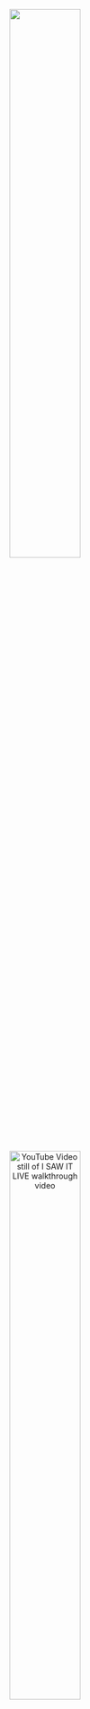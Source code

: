 <p align="center">
   <img src="static/ISIL_Logo_Lockup_Cropped.png" width="50%" height="50%">
</p>
<br>
<br>
<br>

<p align="center">
   <a href=href="www.youtube.com/watch?v=mmu7qPxe9-M"><img src="static/ISIL_Walkthrough_Still.png" alt="YouTube Video still of I SAW IT LIVE walkthrough video" width="50%" height="50%"></a><br>
</p>

I SAW IT LIVE (ISIL) is a personal concert tracker web application, providing users with a central hub to keep track of every concert they have ever attended. Beyond just a list, or even a datatable of all the concerts, ISIL also provides a dynamically-generated data dashboard specific to their lifetime live music experience.

Users can search for concerts they have been to, add them to their ISIL History, and then view their Experience Dashboard for deeper insights into their lifetime statistics. As concerts get added to their ISIL History, the statistics in the Experience Dashboard also update accordingly.

Inspired by my own journey of live musical experiences over the past 30+ years, and my attempts to keep track of those experiences, first in a pre-digital world via pen and paper, then translated into an Excel Spreadsheet stored locally on my PC, then to a Google Sheet in the cloud, and now in a dynamic web application that others can also utilize.

I SAW IT LIVE is a Model-View-Controller web application built on Flask’s framework.

## **MODEL**

### **isil.db**
The ISIL database is built in SQLite.
The database contains the following tables:

#### **concerts**
The concerts table stores data on every concert an ISIL user has attended. New rows representing each concert, are added to the table the first time any ISIL user adds a specific concert. If a second user later adds the same concert to their ISIL History, the concerts table will not be modified.

Each concert is identified by a unique id (PRIMARY KEY), along with a setlistId provided by setlist.fm. Additionally, each concert row includes the date of the concert, name of the artist, setlist.fm venueId (FOREIGN KEY), setlist.fm setlist url and a boolean variable for whether or not the concert included an encore set.

`CREATE TABLE 'concerts' ('id' integer PRIMARY KEY AUTOINCREMENT NOT NULL, 'setlistId' varchar(16) NOT NULL, 'date' date NOT NULL, artist varchar(255) NOT NULL DEFAULT ' ','venueId' varchar(20) NOT NULL DEFAULT 'None','encoreSetsQty' smallint NOT NULL DEFAULT 0, 'url' text NOT NULL DEFAULT 'tbd')`

#### **songs**
The songs table keeps track of every song played at every concert an ISIL user (or multiple users) has attended. New rows representing each song of the setlist, are added to the table the first time any ISIL user adds a specific concert. If a second user later adds the same concert to their ISIL History, the songs table will not be modified.

Each song is identified by a unique id (PRIMARY KEY). Additionally, each row includes the setlist.fm setlistId of the concert corresponding to the concert at which the song was played, along with the title of the song, any additional information about the song, the name of the original artist if the song was a cover, and the name of any guests performing the song with the main artist, if applicable. Finally, there are boolean variables for whether or not the song was a cover song and whether or not the song was played during the encore of the given concert.

`CREATE TABLE 'songs' ('id' integer PRIMARY KEY AUTOINCREMENT NOT NULL, 'setlistId' varchar(16) NOT NULL, 'title' text NOT NULL, 'info' text NOT NULL, 'cover' boolean NOT NULL, 'coverArtist' varchar(255) NOT NULL, 'encore' boolean NOT NULL, 'guests' varchar(255) NOT NULL)`

#### **venues**
The venues table stores data on every venue an ISIL user has attended a concert at. New rows representing each venue, are added to the table the first time any ISIL user adds any concert that took place at the venue. If another concert taking place at the same venue is later added by a second user (or the original user), the  table will not be modified.

Each venue is identified by a unique id provided by setlist.fm (PRIMARY KEY), along with the venue’s name, city, state (if applicable), country, latitude and longitude

`CREATE TABLE 'venues' ('id' varchar(20) PRIMARY KEY NOT NULL, 'name' varchar(255) NOT NULL, 'city' varchar(120), 'state' varchar(120), 'country' varchar(120), 'latitude' text, 'longitude' text)`

#### **users**
The users table keeps track of every ISIL user. Each user is identified by a unique id (PRIMARY KEY), along with their username, password, home zip code and the timestamp of when they first registered for an ISIL account.

`CREATE TABLE users ( id INTEGER PRIMARY KEY AUTOINCREMENT, username TEXT UNIQUE NOT NULL, password TEXT NOT NULL, zip_code CHAR(5) NOT NULL, member_since TIMESTAMP NOT NULL DEFAULT CURRENT_TIMESTAMP)`

#### **isil**
The isil table keeps track of which users have been to which concerts. A new row is created every time any user adds a concert to their ISIL History, and removed if a user removes a concert from their ISIL History.

Each row is identified by a unique id (PRIMARY KEY), and also includes the userId (FOREIGN KEY) of the user adding a concert and the setlistId of the concert being added by the user. Unlike the concerts table, setlistIds can be duplicated in the isil table if more than one user adds the same concert to their ISIL History.

`CREATE TABLE 'isil' ('id' integer PRIMARY KEY AUTOINCREMENT NOT NULL, 'userId' integer NOT NULL, 'setlistId' varchar(16) NOT NULL)`

#### **setlist.fm**
In addition to the data stored locally in isil.db, I SAW IT LIVE utilizes data from setlist.fm, through API calls. This takes place when a user performs a search. When a concert gets added to a user’s ISIL History, the tables of isil.db are updated with data pulled from setlist.fm. However, once that data has been stored locally, it is not necessary to make additional API calls in order to populate a user’s ISIL History table or any of their Experience Dashboard statistics.

A setlist.fm API Key will need to be obtained in order to properly run this program:
*  [Apply Here]
*  You will need to sign in to your [setlist.fm user account] before requesting an API Key

## **VIEW**

### **Templates**:
### **layout.html**
Serves as the “skeleton” template that the rest of the below views inherit. This includes elements such as the page title, expandable/collapsible navbar, flashed messages container, animated loading indicator, footer and a block for the main content of any view.

Additionally, each view has access to the packages included in the header of layout.html (Bootstrap CSS, Bootstrap JS Bundle, Bootstrap Icons, Favicon, jQuery Bundle, jQuery DataTables ISIL’s Custom CSS, and JS functions that are needed across multiple views (Dynamic Creation/Display of setlist modals, displaying animated loading indicator, displaying Tooltips when triggered and toggling the color switch of the ISIL Home Button upon hover.

### **index.html**
![I SAW IT LIVE INDEX PAGE](https://github.com/champ98nyy/I_SAW_IT_LIVE__Flask_Web_App/blob/707aa85c1bb09041239f4533ce5bd5210ff5e0c8/static/ISIL_History_01.gif "I SAW IT LIVE INDEX PAGE")

Supporting the “GET” method only, index.html inherits the structure of layout.html and serves as the main landing page and account overview once a user has logged in. This view will also be served after a user adds/removes a concert to their ISIL History, as well as whenever the ISIL icon in the navigation is clicked on.

Jinja variables and expressions are leveraged to dynamically display a "Welcome Back (username)” message, along with an indication of how long the user has been an ISIL member.

As a bit of a tease and trail of breadcrumbs for the user to go view their full Experience Dashboard, (3) mini statistical cards are also displayed at the top of this view, letting the user know their total lifetime quantity of concerts attended, artists seen and venues visited.

Beneath that top section is the user’s full history of concert attendance displayed in a jQuery DataTable. This allowed for the inclusion of features, such as Filtering, Multi-Column Sorting and Pagination (both quantity of records displayed/page, along with the ability to toggle between pages of the table, if applicable).

Clicking any concert in the table will trigger a modal displaying the associated setlist (more detail on setlist modals below).

Finally, the last column of the table includes a “REMOVE SHOW” button, allowing users to delete a concert from their ISIL History if it was not a show they attended, or if they just choose to not include it. As a fail-safe for accidental clicking of this button, a confirmation modal is triggered first, requiring a user to either confirm or cancel the request to remove the concert from their history. If they confirm the removal, a POST request is made to the /removeShow route (see “CONTROLLER” section), index.html is then reloaded, including flashing an alert message at the top of the screen, confirming that the concert has been removed.

### **login.html**
![I SAW IT LIVE INDEX PAGE](https://github.com/champ98nyy/I_SAW_IT_LIVE__Flask_Web_App/blob/master/static/ISIL_Login_01.gif "I SAW IT LIVE INDEX PAGE")

Supporting both “GET” and “POST” methods of the /login route (see “CONTROLLER” section), login.html inherits the structure of layout.html and serves as the initial gatekeeper of I SAW IT LIVE, given all other routes (besides /register) first require a user to be logged-in before accessing.

In addition to allowing existing users to log in to their account, this view also provides non-members with an overview description of I SAW IT LIVE in order to pique their interest and lead them to click through to register for an account.

The fullscreen video background of a concert-goer’s POV of a band performing onstage, plays off of the more abstract icon of the same POV being used as the background of the Username/Password Log in form.  The background video is filtered through a partially opaque black layer, to ensure the main content of the page still pops.

### **register.html**
![I SAW IT LIVE REGISTRATION PAGE](https://user-images.githubusercontent.com/78568826/153443621-f7931c93-8a04-4cf4-b832-7cde460671c1.png "I SAW IT LIVE REGISTRATION PAGE")
Supporting both “GET” and “POST” methods of the /register route (see “CONTROLLER” section), register.html inherits the structure of layout.html and allows new users to register for an I SAW IT LIVE account.

### **search.html**
![I SAW IT LIVE SEARCH PAGE](https://github.com/champ98nyy/I_SAW_IT_LIVE__Flask_Web_App/blob/c2b0c2a68ab428edcfd7f9a30ba21dc96bf9a604/static/ISIL_Search_01.gif "I SAW IT LIVE SEARCH PAGE")
While the /search route (see “CONTROLLER section) supports both “GET” and “POST” methods, a user will be served the search.html view if they reach the route via “GET” request (see searched.html for “POST” requests).

This view inherits the structure of layout.html and serves as the main destination for users to search for, then add concerts to their ISIL History. Users input the name of the artist/band they would like to search for, triggering a “POST” request method on the /search route and sending the user to the searched.html view for the results.

### **searched.html**
![I SAW IT LIVE SEARCH RESULTS PAGE](https://github.com/champ98nyy/I_SAW_IT_LIVE__Flask_Web_App/blob/c2b0c2a68ab428edcfd7f9a30ba21dc96bf9a604/static/ISIL_Searched_01.gif "I SAW IT LIVE SEARCH RESULTS PAGE")
While search.html is responsible for serving users a location in which to search for concerts, searched.html inherits the structure of layout.html and plays the complementary role of displaying said search results. At the top of the page is a miniature recurrence of the previous search.html functionality, allowing users to search again if the results are not what they were looking for, or if they would just like to search for another artist.

The remainder of this view closely mirrors the data table portion of index.html, housing a jQuery DataTable of every concert performed by the artist searched for. Again, Filtering, Multi-Column Sorting and Pagination functionality are built into the table.

Clicking any concert in the table will trigger a modal displaying the associated setlist (more detail on setlist modals below).

The “REMOVE SHOW” button from the ISIL History table is replaced by an “ADD SHOW” button, allowing users to add the concert to their ISIL History. As a fail-safe for accidental clicking of this button, a confirmation modal is triggered first, requiring a user to either confirm or cancel the request to add the concert to their history. If they confirm the addition, a POST request is made to the /addShow route (see “CONTROLLER” section), and the user is returned to index.html where an alert message is flashed at the top of the screen, confirming that the concert has been added.

### **experience.html**
![I SAW IT LIVE EXPERIENCE DASHBOARD PAGE MILESTONE DATES](https://github.com/champ98nyy/I_SAW_IT_LIVE__Flask_Web_App/blob/41d2e7667555f1692b727a0bdc6ce1914ed9ffe6/static/ISIL_XD_01.gif "I SAW IT LIVE EXPERIENCE DASHBOARD PAGE MILESTONE DATES")
Supporting the “GET” method only, experience.html inherits the structure of layout.html and serves as the user’s statistical data dashboard.
Jinja variables and expressions are leveraged to dynamically display 17 separate statistical cards across 4 categories.

Each statistical card leverages Bootstrap 5.0’s card component, and the “Top 5” cards, each of which include a button to see more, will trigger a Bootstrap Offcanvas via JavaScript.

Control Structures were also added to each of the “Top 5” cards, in order to handle scenarios in which a user has not yet added enough concerts to necessitate an Offcanvas to display the full results. In those instances, the button to view more will not be displayed.

Additionally, Jinja mathematical operators were leveraged in order to calculate the difference between the total quantity of results of a statistical category and the top 5 results already being displayed in the card. This allowed for the buttons within the “Top 5” cards to dynamically display the quantity of additional results available by clicking on the button (e.g. a user has attended concerts at 14 unique venues, 5 of which are listed in their “Top 5 Venues Visited” card. Therefore, the button to trigger the Offcanvas would say, “9 More” (14 - 5)).

#### MILESTONE DATES
* 1st Concert
    * Date, Artist Name(s), Venue Name, Venue Location associated with the first concert (by date) the user attended
* Time Since First Concert
    * The length of time that has passed since the 1st concert took place, displayed in years/days
    * Jinja Control Structure used to only display “Days” if less than a year has passed
* Most Recent Concert
    * Date, Artist Name(s), Venue Name, Venue Location associated with the most recent concert (by date) the user attended
* Time Since Last Concert
    * The length of time that has passed since the most recent concert took place, displayed in years/days
    * Jinja Control Structure used to only display “Days” if less than a year has passed

#### PERFORMANCES + ARTISTS
![I SAW IT LIVE EXPERIENCE DASHBOARD PAGE PERFORMANCES + ARTISTS](https://github.com/champ98nyy/I_SAW_IT_LIVE__Flask_Web_App/blob/41d2e7667555f1692b727a0bdc6ce1914ed9ffe6/static/ISIL_Artists.gif "I SAW IT LIVE EXPERIENCE DASHBOARD PAGE PERFORMANCES + ARTISTS")
* Concerts Attended
    * Total quantity of concerts the user has attended
    * As indicated in the notes above this section of statistical cards, a “Concert” is defined as “1 (or more) Performance(s) by 1 (or more) Artist(s).” This handles a common scenario in which a user attends a concert with more than one act performing (e.g. an opening act performs, followed by the headline act). Although the user in this scenario would have seen 2 Performances by 2 Artists, colloquially, they attended 1 Concert, not 2
* Performances Seen
    * Total quantity of performances the user has attended
    * As indicated in the notes above this section of statistical cards, a “Performance” is defined as “A set of 1 (or more) Songs performed by an Artist at a Concert (e.g. an opening act performs, followed by the headline act). Although the user in this scenario would have only attended 1 Concert, they would have seen 2 Performances by 2 Artists. Additionally, if a user has seen the same artist perform on multiple occasions, each one would count towards this total
* Unique Artists Seen
    * Total quantity of Artists the user has seen perform live at least once
    * If a user has seen the same Artist perform on multiple occasions, only the first occurrence would count towards this total
* Top 5 Artists Seen
    * The top 5 artists the user has seen the highest quantity of live performances by
    * If the user has attended live performances by more than 5 unique artists, a button will be added within this card, indicating how many more unique artists they have seen live. Clicking the button will trigger an OffCanvas, which displays a table of every artist the user has seen perform live and the total quantity of performances the user has attended for each artist.
        * At the bottom of the OffCanvas, is another button that will bring the user to search.html to search for additional concerts to add to their ISIL History. This was included here because it’s a natural next step to take if a user has just read through the entire list of artists they have ever seen perform live, and realizes that somebody is missing from the list

#### SONGS
![I SAW IT LIVE EXPERIENCE DASHBOARD PAGE SONGS](https://github.com/champ98nyy/I_SAW_IT_LIVE__Flask_Web_App/blob/41d2e7667555f1692b727a0bdc6ce1914ed9ffe6/static/ISIL_Songs.gif "I SAW IT LIVE EXPERIENCE DASHBOARD PAGE SONGS")
* Total Songs Heard
    * Total quantity of songs the user has heard live at all of the concerts they have attended
    * As indicated in the notes above this section of statistical cards, repeat songs are counted. That means that if a user has heard the same song performed by the same artist at more than one concert, each instance would count towards this total
    * This quantity is inclusive of songs heard both during a main set and as part of an encore
* Unique Songs Heard
    * Total quantity of songs the user has heard live at least once at all of the concerts they have attended
    * As indicated in the notes above this section of statistical cards, repeat songs are NOT counted. That means that if a user has heard the same song performed by the same artist at more than one concert, only the first instance would count towards this total
    * This quantity is inclusive of songs heard both during a main set and as part of an encore
* Songs Heard As Encores
    * This statistic follows the same parameters as “Total Songs Heard” (above), except ONLY includes the songs that were played as part of an encore set, per the structure of the setlist
* Unique Songs Heard As Encores
    * This statistic follows the same premise as “Unique Songs Heard” (above), except ONLY includes the songs that were played as part of an encore set, per the structure of the setlist. Additionally, if a user has previously heard a specific song performed by an artist during a main set, then at a future concert hears the same song performed by the same artist, but as part of an encore set, the song would still count towards this statistic
* Top 5 Songs Heard
    * The top 5 songs the user has heard performed by the same artist the highest quantity of times
    * If the user has heard more than 5 unique songs performed, a button will be added within this card, indicating how many more unique songs they have heard performed live. Clicking the button will trigger an OffCanvas, which displays a table of every song the user has heard performed live and the total quantity of performances of that song the user has been in attendance for
        * At the bottom of the OffCanvas, is another button that will bring the user to search.html to search for additional concerts to add to their ISIL History. This was included here because it’s a natural next step to take if a user has just read through the entire list of songs they have ever heard performed live, and realizes that something is missing from the list

* Top 5 Songs Heard As Encores
    * This statistic follows the same premise as “Top 5 Songs Heard” (above), except ONLY includes the songs that were played as part of an encore set, per the structure of the setlist

* One additional note included at the top of this section of statistical cards, states that “Song Stats don’t include songs from (dynamically generated quantity) performances seen, which don’t have setlist information.” This accounts for the fact that not every performance in setlist.fm’s database has a corresponding setlist. It is not uncommon for older shows and/or some opening acts to be listed within the database, but not contain any information regarding the set performed
    * The quantity depends on each individual user’s history of performances attended, and is dynamically generated by the /experience route and displayed as a fraction in the following manner:
        * Total quantity of performances attended for which there is no setlist information/Total quantity of all performances attended

#### LOCATIONS
![I SAW IT LIVE EXPERIENCE DASHBOARD PAGE LOCATIONS](https://github.com/champ98nyy/I_SAW_IT_LIVE__Flask_Web_App/blob/41d2e7667555f1692b727a0bdc6ce1914ed9ffe6/static/ISIL_Locations.gif "I SAW IT LIVE EXPERIENCE DASHBOARD PAGE LOCATIONS")

* Locations Explored
    * Total quantities of Cities, States and Countries in which the user has attended at least one concert
    * If a user has attended multiple concerts in the same city/state/country, only the first occurrence would count towards these totals
* Unique Venues Visited
    * Total quantity of unique venues in which the user has attended at least one concert
    * If a user has attended multiple concerts (or multiple performances at the same concert) at the same venue, only the first occurrence would count towards this total
* Top 5 Venues Visited
    * The top 5 venues the user has attended concerts within, based on quantity
    * If the user has attended concerts at more than 5 unique venues, a button will be added within this card, indicating how many more unique venues they have been to. Clicking the button will trigger an OffCanvas, which displays a table of every venue the user has attended a concert at, and the total quantity of concerts the user has been in attendance for at that venue
        * At the bottom of the OffCanvas, is another button that will bring the user to search.html to search for additional concerts to add to their ISIL History. This was included here because it’s a natural next step to take if a user has just read through the entire list of venues in which they have ever attended a concert, and realizes that somewhere is missing from the list

### **apology.html**
![I SAW IT LIVE ERROR PAGE](https://user-images.githubusercontent.com/78568826/153454315-b32bf9aa-0e96-4a93-b47f-5c6cf56a1ddf.png "I SAW IT LIVE ERROR PAGE")
This view inherits the structure of layout.html and dynamically serves error messages and their corresponding error codes encountered by an ISIL user.

### **Modals**
Though not a standalone view like the aforementioned views above, the complexity of the setlist modals is worth noting here. As indicated above in the index.html and searched.html view explanations, each concert displayed in a user’s ISIL History (index.html) and in the results of a search (searched.html) is clickable. Doing so will toggle a modal that pops up onscreen and displays (.png file) the setlist of that particular concert.

Rather than linking to a hard-coded version of the .png file for every concert a user may encounter on ISIL, multiple methods were leveraged in order to dynamically generate the setlists on-demand:

**setlist.fm Widget**
* setlist.fm offers a customizable setlist widget tool which serves as the foundation for the setlist modals on ISIL. Within the setlist generator widget users can choose the Font, Font Size, Font Color, Background Color and Border Color for which to display a chosen setlist in.
* After making final choices, the HTML code to share/embed the setlist is provided
![setlist.fm Widget Code Example](https://user-images.githubusercontent.com/78568826/153436263-396b0c3c-aff2-4c7e-859d-f1be05e7d973.png "setlist.fm Widget Code Example")
* The end result looks like this

![setlist.fm Setlist Widget Example](https://user-images.githubusercontent.com/78568826/153436318-1cd9f4f7-d66e-41a3-8b67-869501047cfb.png "setlist.fm Setlist Widget Example")
* Back on the I SAW IT LIVE end, the HTML code written for the setlist modal was done so in a template-fashion, leaving placeholder values for the `<a href>`, `<a title>`, `<img src>` and `<img alt>` attributes
* If the .png file of the setlist is represented by the `<img src>` value in setlist.fm’s provided HTML code, that same value needs to end up as the `<img src>` value within ISIL’s modal body HTML code.
* Additionally, there needs to be a way to temporarily store the `<a href>` and `<a title>` values so that the setlist displayed within ISIL will lead the user to setlist.fm’s corresponding page if a user clicks on the .png of the setlist once it is displayed in modal, as well as the `<img alt>` value so accessibility compliance is maintained (e.g. `<img alt>`, `<a title>` values)
* Finally, the setlist.fm setlistId value is needed so that if a user clicks to add the concert to their ISIL History from within the open setlist modal, the /addShow route has a setlistId to reference
* This was achieved by leveraging `data-*` attributes to store custom data attributes. This is first done by passing values over when the data table is initially populated with rows representing the concerts. While only one Jinja variable was needed to display the corresponding value of each column of each row in the table (e.g. `{{ concert.date }}`, `{{ concert.artist }}`, etc.), additional Jinja variables were utilized to access and collect values for the following data-attributes:
    * `data-bs-setlistId`
    * `data-bs-url`
    * `data-bs-setlistUrl`
    * `data-bs-artist`
    * `data-bs-date`
    * `data-bs-venue`
* Additionally, to connect the rows to the modal whenever a row is clicked on, the following data-attributes were also included:
    * `data-bs-toggle=“modal”`
    * `data-bs-target=“#setlistModal”` (this is the id of the setlist modal template element
* Now, every concert row was ready to alter the contents displayed in the setlist modal, if a user chose to click on it, but the final piece to the puzzle is a block of JavaScript that gets triggered when a user clicks on a concert row. At that point, the image URL, setlist URL, Setlist Id, Artist Name, Date of Concert, Venue Name/City/State/Country corresponding with the data-attributes of the row, are all referenced and stored within the JS function. Then, each of the necessary data-attributes of the modal element in the HTML code are updated with the corresponding values just collected, and the correct setlist image is displayed within the modal on the user’s screen
* This process is repeated every time another concert row is clicked
![ISIL Setlist Modal Code Process Map"](https://user-images.githubusercontent.com/78568826/153437566-f6cc4877-903a-4715-9191-67a35fbfb24a.png "ISIL Setlist Modal Code Process Map")

## **CONTROLLER**

### **application.py**
The main controller of I SAW IT LIVE, application.py imports the modules that ISIL is dependent upon, and is responsible for initializing and configuring both the app as well as the ISIL database. It also handles the vast majority of backend logic, including all of the routes (besides for /apology), as well as error-handling.

#### Routes
#### **/**
* This route connects with the index.html view
* After validating that a user is logged in to their ISIL account, the index( ) function within the route is responsible for retrieving information from isil.db about the user, as well as all of the concerts they have attended in order to populate the user’s ISIL History table with the correct information.
* The function will also determine the values to display within the statistical cards at the top of the page (Concerts, Artists, Venues)


#### **/experience**
* This route connects with the experience.html view
* After validating that a user is logged in to their ISIL account, the experience( ) function within the route is responsible for retrieving information from isil.db about the user, as well as performing all of the statistical calculations that are displayed in the user’s Experience Dashboard.


#### **/register**
* This route connects with the register.html view
* The register( ) function within the route is responsible for accepting the user’s inputs in the registration form, validating each of them (all form fields filled out, username doesn’t already exist in isil.db, password and password confirmation match), then if all validations are successful, adding a new record into the users table of isil.db
Werkzeug’s generate_password_hash( ) function is used to hash the user’s selected password  with the pbkdf2:sha256 method of encryption and a salt length of 8


#### **/login**
* This route connects with the login.html view
* The login( ) function within the route is responsible for accepting the user’s inputs in the log in form, validating each of them (all form fields filled out, username exists in isil.db and password matches the hashed password in isil.db), then if all validations are successful, logging the user into I SAW IT LIVE
* Additionally, before doing anything else, the login( ) function will clear any existing session data to allow for the new user to log in. Then, the final step of the function, before redirecting the user to the index page, is to create a new session referencing the user’s id from the users table of isil.db. This session info ensures that all activity made by the user gets associated with their records within the database


#### **/logout**
* This route connects with the login.html view
* The logout( ) function, triggered by clicking “Log Out” in the navbar on any page of I SAW IT LOIVE, is responsible for ending the user’s session and disconnecting from I SAW IT LIVE. The function clears any existing session data, returning the user to the login.html view and necessitating the user to re-enter their credentials in order to log back in and continue using ISIL


#### **/search**
* This route connects with both the search.html and searched.html views
* The search( ) function first determines the user’s id and then selects the setlistId of every concert the user has already added to their ISIL History, before actually performing the search for the artist input by the user. This step is taken in order to prevent a user from adding a concert returned in the search results to their ISIL History if it has been added previously and is still present in the isil table of isil.db. It also allows the searched.html view to replace the “ADD SHOW” button in the results table with a tickets icon, representing a concert the user has already added to their ISIL History
* In compliance with the structure of setlist.fm’s API responses, the function then determines how many pages of results will be required (setlist.fm only returns 20 results/pg and requires a single page number to be searched for each API call). From there, consecutive API calls are made, incrementing the pg number each time, until all pages have been accounted for
* All results are then parsed into a dictionary for each concert, and then passed to the searched.html view to be displayed in the search results table


#### **/addShow**
* This route is connected with the searched.html view and is triggered if a user clicks the “ADD SHOW” button for any concert found in the search results
* The addShow( ) function, with the help of 6 other custom functions from helpers.py, goes through a step-by-step process of determining whether or not the concert has already been added by the user, and if not, whether a different user has previously added it to their ISIL History. The first step is taken to prevent duplicate records of the user’s attendance of a specific concert. The second step is taken to ensure duplicate records of a concert don’t get added to isil.db
* Assuming the user hasn’t previously added the concert, nor have any other users, the concertDetails( ) function will be called to make an API call to setlist.fm and retrieve all of the pertinent details of the concert and the setlist(s). All data is then added into the respective tables of isil.db
* Because it’s possible for a concert to not yet exist within the ISIL database, but for the venue in which that concert was played to exist (added from a previous concert that also took place in the same venue), the last validation step the addShow( ) function takes is to check whether or not the venue exists within the venues table of isil.db. If not, it will be added


#### **/removeShow**
* This route is connected with the index.html view, specifically the user’s ISIL History table
* If a user wants to remove a concert from their ISIL History, clicking the “REMOVE SHOW” button in the last column of any row of the table will trigger the /removeShow route
* The corresponding setlistId (stored within a data-attribute of the button element) is then passed to the removeShow( ) function, the user’s Id is referenced from the session, and a DELETE statement is sent to isil.db in order to remove the corresponding record from the isil table
* I chose not to delete the corresponding records from the concerts, songs and venues tables as doing so would require multiple additional validating steps to be taken, in order to prevent a situation in which other users have pre-existing connections with those records, which are then severed. Additionally, by keeping the records in the table, it reduces the steps that would need to be taken by the addShow( ) function if the same user, or another were to add the same concert again

### **helpers.py**
This file takes after its namesake, by providing multiple custom functions that application.py can import and run across its routes. This was done to help keep everything organized, and to reduce the level of complication and computation taking place directly within the lines of code for each route.

The following functions live within helpers.py:

#### **apology(message, code)**
The aforementioned apology function/route generates a custom error message to be displayed if a user encounters an error along the way.

#### **login_required(f)**
This is a Flask decorator function applied to most of the routes. It requires users to be logged in to their ISIL account in order to access the corresponding route.

##### Custom Functions For Searching:
#### **show_count(search, pg_num)**
Due to the logic of setlist.fm’s own search route, ISIL needs to take additional steps in order to properly make API calls and return search results to a user.

Namely, setlist.fm is configured so that a maximum of 20 results (“1 page”) can be returned per API call. Considering the fact that most artists have played more than 20 concerts, and many have played hundreds if not thousands, receiving only 20 results at a time is less than ideal. In order to get around this restriction, I implemented a for loop function that will make consecutive API calls, first requesting the results of page 1 and then incrementing the requested page # until all concerts have been returned.

However, in order to properly set the parameters of the for loop, we first need to know how many pages of results a given artist has in setlist.fm’s database. Total pages is not a datapoint provided by setlist.fm either, but if we know the total quantity of setlists and divide it by 20 (max results/page), then round up to the nearest integer, we will have the correct quantity of pages of results for a given artist.

The show_count function accepts two parameters: the artist’s name that the user searched for and the page number, which is initiated at 1 in the /search route of application.py. Therefore, this function makes the initial call to setlist.fm’s API, and simply returns the total quantity of concert setlists available for the artist that was searched for. With that information now known, the for loop in the /search route can take over, making consecutive API calls to setlist.fm and receiving all of the pertinent information on every concert ever played by the artist.

#### **lookup(search, pg_num)**
This function takes over the search process once show_count( ) has returned the total quantity of concerts and then the total quantity of pages is calculated. From there, the lookup( ) function is run as many times as there are pages of results, each time incrementing the pg_num parameter by 1 to request the next page of results.

This function returns a .json containing key information about each concert, which the /search route then parses through, creating a dict for each concert and then passing all of the dicts through to be displayed in the search results table of the searched.html view.

##### Custom Functions For Adding/Removing A Concert From A User’s ISIL History:
Both the /addShow and /removeShow routes in application.py utilize custom functions from within helpers.py.

#### **isCoverSong(dict)**
Returns True if a song in a setlist was a cover song

#### **isEncore(dict)**
Returns True if a set in a setlist was considered an encore set

#### **concertDetails(setlistId)**
The /addShow route relies on obtaining key pieces of information about the concert a user is attempting to add, which this function will return when called upon.

Referencing the setlistId of the particular concert being added, concertDetails( ) makes an API call to setlist.fm’s database and returns the requested info.
In order to handle potential exceptions due to a concert taking place in a location that does not include a state name, or a concert is not listed as part of a specific tour by the performing artist, Try and Except statements are used for those two data points. If a KeyError is encountered, a placeholder value will be returned as to not throw an exception to the entire function.

In addition to the above functions used to acquire information about a given concert, custom functions were written to make determinations on the existence of the concert within the ISIL Database at the time of request to add. These steps are taken in order to not duplicate records of the same concerts within the ISIL Database:

#### **userAttended(setlistId, userId, db)**
The first check that takes place when a user attempts to add a concert to their ISIL History, is whether or not that user has already added the concert previously. This function will look inside the isil table of isil.db and will return True if any matches of the user’s ID and the setlist’s ID exist.

If userAttended( ) returns True, not only does it signify that the user has already added this concert to their ISIL History, but in turn, would mean that the concert information (including info on the songs played, the venue, etc.) also must already exist within isil.db. In turn, the user is notified that they have already added this concert previously, and they are returned to their ISIL History page.

If userAttended( ) returns False, then additional checks are made within the tables of isil.db to determine whether or not the concert has ever been added by a different user(concertExists( ) function) and depending on that result, if the venue has ever been added to isil.db as part of a different concert played within it (venueExists( ) function).

The userAttended( ) function is also used by the /removeShow route to first validate that a user actually attended the concert they are attempting to remove from their ISIL History. This is more of a failsafe for a front-end bug that would indicate that a user had attended a concert that the backend data doesn’t validate.

#### **concertExists(setlistId, db)**
This function will look inside the concerts table of isil.db and will return True if any matches of the setlistId exist. If it returns False, the concert will be added to the table and the /addShow route will continue on to the next check of whether or not the venue exists in isil.db already.

#### **venueExists(venueId, db)**
This function will look inside the venues table of isil.db and will return True if any matches of the venueId exist. If it returns False, the venue will be added to the table.

## REQUIREMENTS
* Python 3
* Flask
* Flask-Session
* werkzeug
* Math
* Datetime
* Time
* Collections
* Operator
* Numpy
* Bootstrap 5
* JQuery

   [Walkthrough Video]: <https://youtu.be/mmu7qPxe9-M>
   [setlist.fm user account]: <https://www.setlist.fm/signin>
   [Apply Here]: <https://www.setlist.fm/settings/api>
